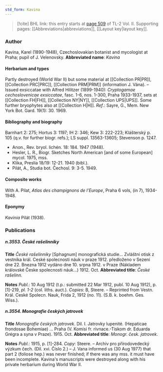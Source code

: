 ```yaml
---
std_form: Kavina
---
```


> [!cite] BHL link: this entry starts at [page 509](https://www.biodiversitylibrary.org/page/33068751) of TL-2 Vol. II.
> Supporting pages: [[Abbreviations|abbreviations]], [[Layout key|layout key]].

### Author

Kavina, Karel (1890-1948), Czechoslovakian botanist and mycologist at Praha; pupil of J. Velenovsky. 
**Abbreviated name**: *Kavina*

#### Herbarium and types

Partly destroyed (World War II) but some material at [[Collection PR|PR]], [[Collection PRC|PRC]], [[Collection PRM|PRM]] (information J. Vána). – Issued exsiccatae with Alfred Hilitzer (1899-1940): *Cryptogamae cechoslovenicae exsiccatae*, fasc. 1-6, nos. 1-300, Praha 1933-1937, sets at [[Collection FH|FH]], [[Collection NY|NY]], [[Collection UPS|UPS]]. Some further bryophytes also at [[Collection H|H]].
*Ref*.: Sayre, G., Mem. New York Bot. Gard. 19(1): 30. 1969.

#### Bibliography and biography

Barnhart 2: 275; Hortus 3: 1197; IH 2: 346; Kew 3: 222-223; Klášterský p. 105 (q.v. for further biogr. refs.); LS suppl. 13563-13605; Stevenson p. 1247.
- Anon., Rev. bryol. lichén. 18: 184. 1947 (1948).
- Hesler, L. R., Biogr. Sketches North American \[and of some European\] mycol. 1975, mss.
- Klika, Preslia 18/19: 12-21. 1940 (bibl.).
- Pilát, A., Studia bot. Čechosl. 9: 3-5. 1949.

#### Composite works

With A. Pilat, *Atlas des champignons de l'Europe*, Praha 6 vols, (in 7), 1934-1948.

#### Eponymy

*Kavinia* Pilát (1938).

### Publications

##### n.3553. České rašelinníky

**Title**
*České rašelinníky* \[Sphagnum\] monografická studie... Zvláštní otisk z vestníka král. Ceské spolecnosti náuk v praze 1912. předloženo v Sezení dne 22. Bnezna 1912 vydáno dne 10. srpna 1912. v Praze (Nákladem královské Česke spolecnosti náuk...) 1912. Oct.
**Abbreviated title**: *České rašelinn.*

**Notes**
*Publ*.: 10 Aug 1912 (t.p.: submitted 22 Mar 1912, publ. 10 Aug 1912), p. \[1\]-219, *pl. 1-2* (col. liths. auct.). *Copies*: B, Steere. – Reprinted from Vestn. Král. Ceské Spolecn. Nauk, Frida 2, 1912 (no. 11). (S.B. k. boehm. Ges. Wiss.).

##### n.3554. Monografie českých jatrovek

**Title**
*Monografie českých jatrovek*. Dil. I. Jatrovky lupenité. (Hepaticae frondosae Bohemiae) ... Praha (V. Komisi fr. rivnace.-Tiskom dr. Eduarda Grégra a syna v Praze). 1915. Oct.
**Abbreviated title**: *Monogr. česk. jatrovek*.

**Notes**
*Publ*.: 1915, p. \[1\]-284. *Copy*: Steere. – Archiv pro přírodovedecký výzkum čech. (Dil. xvi. Číslo 2.) – J. Vana informed us (30 Aug 1977) that part 2 (foliose hep.) was never finished; if there was any mss. it must have been incomplete. Kavina's manuscripts were destroyed along with his private herbarium during World War II.

